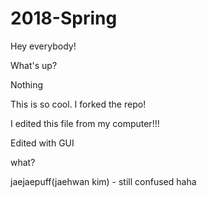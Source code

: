 # 2018-Spring

Hey everybody!

What's up?

Nothing

This is so cool. I forked the repo!

I edited this file from my computer!!!

Edited with GUI


what?


jaejaepuff(jaehwan kim) - still confused haha
